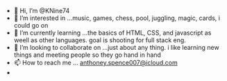 - 👋 Hi, I’m @KNine74
- 👀 I’m interested in ...music, games, chess, pool, juggling, magic, cards, i could go on
- 🌱 I’m currently learning ...the basics of HTML, CSS, and javascript as weell as other languages. goal is shooting for full stack eng.
- 💞️ I’m looking to collaborate on ...just about any thing. i like learning new things and meeting people so they go hand in hand
- 📫 How to reach me ... anthoney.spence007@icloud.com
- 
